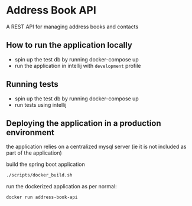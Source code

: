 # Address Book API

A REST API for managing address books and contacts

## How to run the application locally
- spin up the test db by running docker-compose up
- run the application in intellij with `development` profile

## Running tests
- spin up the test db by running docker-compose up
- run tests using intellij

## Deploying the application in a production environment
the application relies on a centralized mysql server (ie it is not included as part of the application)

build the spring boot application

```bash
./scripts/docker_build.sh
```
run the dockerized application as per normal:

```bash
docker run address-book-api
``` 